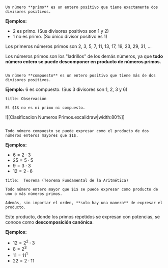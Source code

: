 
```ad-definition

Un número **primo** es un entero positivo que tiene exactamente dos divisores positivos.

```

**Ejemplos:**

- $2$ es primo. (Sus divisores positivos son $1$ y $2$)
- $1$ no es primo. (Su único divisor positivo es $1$)

Los primeros números primos son $2$, $3$, $5$, $7$, $11$, $13$, $17$, $19$, $23$, $29$, $31$, ...

Los números primos son los "ladrillos" de los demás números, ya que **todo número entero se puede descomponer en producto de números primos.**

```ad-definition

Un número **compuesto** es un entero positivo que tiene más de dos divisores positivos.

```

**Ejemplo:** $6$ es compuesto. (Sus 3 divisores son $1$, $2$, $3$ y $6$)

```ad-note
title: Observación

El $1$ no es ni primo ni compuesto.

```


![[Clasificacion Numeros Primos.excalidraw|width:80%]]

```ad-theorem

Todo número compuesto se puede expresar como el producto de dos números enteros mayores que $1$.

```

**Ejemplos:**

- $6 = 2 \cdot 3$
- $25 = 5 \cdot 5$
- $9 = 3 \cdot 3$
- $12 = 2 \cdot 6$


```ad-theorem
title:  Teorema (Teorema Fundamental de la Aritmética)

Todo número entero mayor que $1$ se puede expresar como producto de uno o más números primos.

Además, sin importar el orden, **solo hay una manera** de expresar el producto.

```

Este producto, donde los primos repetidos se expresan con potencias, se conoce como **descomposición canónica**.

**Ejemplos:**

- $12 = 2^{2} \cdot 3$
- $8 = 2^{3}$
- $11 = 11^{1}$
- $22 = 2 \cdot 11$
